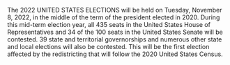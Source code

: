 The 2022 UNITED STATES ELECTIONS will be held on Tuesday, November 8, 2022, in the middle of the term of the president elected in 2020. During this mid-term election year, all 435 seats in the United States House of Representatives and 34 of the 100 seats in the United States Senate will be contested. 39 state and territorial governorships and numerous other state and local elections will also be contested. This will be the first election affected by the redistricting that will follow the 2020 United States Census.
